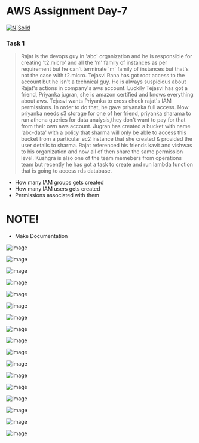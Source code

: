 # AWS Assignment Day-7
 
[![N|Solid](https://upload.wikimedia.org/wikipedia/commons/thumb/5/5c/AWS_Simple_Icons_AWS_Cloud.svg/100px-AWS_Simple_Icons_AWS_Cloud.svg.png)](https://nodesource.com/products/nsolid)


### Task 1
> Rajat is the devops guy in 'abc' organization and he is responsible for creating 't2.micro' and all the 'm' family of instances as per requirement but he can't terminate 'm' family of instances but that's not the case with t2.micro. Tejasvi Rana has got root access to the account but he isn't a technical guy. He is always suspicious about Rajat's actions in company's aws account. Luckily Tejasvi has got a friend, Priyanka jugran, she is amazon certified and knows everything about aws. Tejasvi wants Priyanka to cross check rajat's IAM permissions. In order to do that, he gave priyanaka full access. Now priyanka needs s3 storage for one of her friend, priyanka sharama to run athena queries for data analysis,they don't want to pay for that from their own aws account. Jugran has created a bucket with name 'abc-data' with a policy that sharma will only be able to access this bucket from a particular ec2 instance that she created & provided the user details to sharma. Rajat referenced his friends kavit and vishwas to his organization and now all of then share the same permission level.
Kushgra is also one of the team memebers from operations team but recently he has got a task to create and run lambda function that is going to access rds database. 
  
  - How many IAM groups gets created 
  - How many IAM users gets created 
  - Permissions associated with them


#  NOTE!
  - Make Documentation


![image](image/1.png)


![image](image/2.png)


![image](image/3.png)


![image](image/4.png)


![image](image/5.png)


![image](image/6.png)


![image](image/7.png)


![image](image/8.png)


![image](image/9.png)


![image](image/10.png)


![image](image/11.png)


![image](image/12.png)


![image](image/13.png)


![image](image/14.png)


![image](image/15.png)


![image](image/16.png)


![image](image/17.png)

